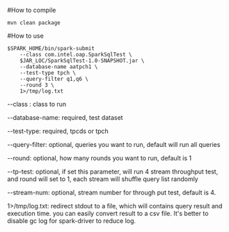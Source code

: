 #How to compile

```
mvn clean package
```

#How to use
```
$SPARK_HOME/bin/spark-submit 
    --class com.intel.oap.SparkSqlTest \
    $JAR_LOC/SparkSqlTest-1.0-SNAPSHOT.jar \
    --database-name aatpch1 \
    --test-type tpch \
    --query-filter q1,q6 \
    --round 3 \
    1>/tmp/log.txt
```

--class : class to run  

--database-name: required, test dataset  

--test-type: required, tpcds or tpch  

--query-filter: optional, queries you want to run, default will run all queries

--round: optional, how many rounds you want to run, default is 1  

--tp-test: optional, if set this parameter, will run 4 stream throughput test, and round will set to 1, each 
stream will shuffle query list randomly

--stream-num: optional, stream number for through put test, default is 4.

1>/tmp/log.txt: redirect stdout to a file, which will contains query result and execution time. you can easily 
convert result to a csv file. It's better to disable gc log for spark-driver to reduce log.
